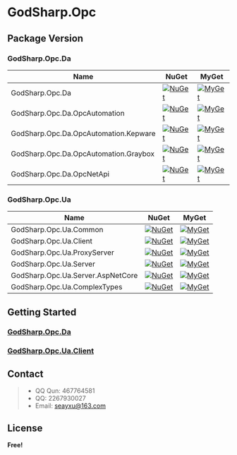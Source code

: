 # GodSharp.Opc

## Package Version

### GodSharp.Opc.Da

|Name|NuGet|MyGet|
|---|---|---|
| GodSharp.Opc.Da | [![NuGet](https://img.shields.io/nuget/v/GodSharp.Opc.Da?style=flat-square)](https://www.nuget.org/packages/GodSharp.Opc.Da) | [![MyGet](https://img.shields.io/myget/godsharp/v/GodSharp.Opc.Da?style=flat-square&label=myget)](https://www.myget.org/feed/godsharp/package/nuget/GodSharp.Opc.Da) |
| GodSharp.Opc.Da.OpcAutomation | [![NuGet](https://img.shields.io/nuget/v/GodSharp.Opc.Da.OpcAutomation?style=flat-square)](https://www.nuget.org/packages/GodSharp.Opc.Da.OpcAutomation) | [![MyGet](https://img.shields.io/myget/godsharplab/v/GodSharp.Opc.Da.OpcAutomation?style=flat-square&label=myget)](https://www.myget.org/feed/godsharp/package/nuget/GodSharp.Opc.Da.OpcAutomation) |
| GodSharp.Opc.Da.OpcAutomation.Kepware | [![NuGet](https://img.shields.io/nuget/v/GodSharp.Opc.Da.OpcAutomation.Kepware?style=flat-square)](https://www.nuget.org/packages/GodSharp.Opc.Da.OpcAutomation.Kepware) | [![MyGet](https://img.shields.io/myget/godsharp/v/GodSharp.Opc.Da.OpcAutomation.Kepware?style=flat-square&label=myget)](https://www.myget.org/feed/godsharp/package/nuget/GodSharp.Opc.Da.OpcAutomation.Kepware) |
| GodSharp.Opc.Da.OpcAutomation.Graybox | [![NuGet](https://img.shields.io/nuget/v/GodSharp.Opc.Da.OpcAutomation.Graybox?style=flat-square)](https://www.nuget.org/packages/GodSharp.Opc.Da.OpcAutomation.Graybox) | [![MyGet](https://img.shields.io/myget/godsharp/v/GodSharp.Opc.Da.OpcAutomation.Graybox?style=flat-square&label=myget)](https://www.myget.org/feed/godsharp/package/nuget/GodSharp.Opc.Da.OpcAutomation.Graybox) |
| GodSharp.Opc.Da.OpcNetApi | [![NuGet](https://img.shields.io/nuget/v/GodSharp.Opc.Da.OpcNetApi?style=flat-square)](https://www.nuget.org/packages/GodSharp.Opc.Da.OpcNetApi) | [![MyGet](https://img.shields.io/myget/godsharp/v/GodSharp.Opc.Da.OpcNetApi?style=flat-square&label=myget)](https://www.myget.org/feed/godsharp/package/nuget/GodSharp.Opc.Da.OpcNetApi) |

### GodSharp.Opc.Ua

|Name|NuGet|MyGet|
|---|---|---|
| GodSharp.Opc.Ua.Common | [![NuGet](https://img.shields.io/nuget/v/GodSharp.Opc.Ua.Common?style=flat-square)](https://www.nuget.org/packages/GodSharp.Opc.Ua.Common) | [![MyGet](https://img.shields.io/myget/godsharp/v/GodSharp.Opc.Ua.Common?style=flat-square&label=myget)](https://www.myget.org/feed/godsharp/package/nuget/GodSharp.Opc.Ua.Common) |
| GodSharp.Opc.Ua.Client | [![NuGet](https://img.shields.io/nuget/v/GodSharp.Opc.Ua.Client?style=flat-square)](https://www.nuget.org/packages/GodSharp.Opc.Ua.Client) | [![MyGet](https://img.shields.io/myget/godsharp/v/GodSharp.Opc.Ua.Client?style=flat-square&label=myget)](https://www.myget.org/feed/godsharp/package/nuget/GodSharp.Opc.Ua.Client) |
| GodSharp.Opc.Ua.ProxyServer | [![NuGet](https://img.shields.io/nuget/v/GodSharp.Opc.Ua.ProxyServer?style=flat-square)](https://www.nuget.org/packages/GodSharp.Opc.Ua.ProxyServer) | [![MyGet](https://img.shields.io/myget/godsharp/v/GodSharp.Opc.Ua.ProxyServer?style=flat-square&label=myget)](https://www.myget.org/feed/godsharp/package/nuget/GodSharp.Opc.Ua.ProxyServer) |
| GodSharp.Opc.Ua.Server | [![NuGet](https://img.shields.io/nuget/v/GodSharp.Opc.Ua.Server?style=flat-square)](https://www.nuget.org/packages/GodSharp.Opc.Ua.Server) | [![MyGet](https://img.shields.io/myget/godsharp/v/GodSharp.Opc.Ua.Server?style=flat-square&label=myget)](https://www.myget.org/feed/godsharp/package/nuget/GodSharp.Opc.Ua.Server) |
| GodSharp.Opc.Ua.Server.AspNetCore | [![NuGet](https://img.shields.io/nuget/v/GodSharp.Opc.Ua.Server.AspNetCore?style=flat-square)](https://www.nuget.org/packages/GodSharp.Opc.Ua.Server.AspNetCore) | [![MyGet](https://img.shields.io/myget/godsharp/v/GodSharp.Opc.Ua.Server.AspNetCore?style=flat-square&label=myget)](https://www.myget.org/feed/godsharp/package/nuget/GodSharp.Opc.Ua.Server.AspNetCore) |
| GodSharp.Opc.Ua.ComplexTypes | [![NuGet](https://img.shields.io/nuget/v/GodSharp.Opc.Ua.ComplexTypes?style=flat-square)](https://www.nuget.org/packages/GodSharp.Opc.Ua.ComplexTypes) | [![MyGet](https://img.shields.io/myget/godsharp/v/GodSharp.Opc.Ua.ComplexTypes?style=flat-square&label=myget)](https://www.myget.org/feed/godsharp/package/nuget/GodSharp.Opc.Ua.ComplexTypes) |

## Getting Started

### [GodSharp.Opc.Da](./src/GodSharpOpcDaSample/README.md)
### [GodSharp.Opc.Ua.Client](./src/GodSharpOpcUaClientSample/README.md)

## Contact

  > - QQ Qun: 467764581
  > - QQ: 2267930027
  > - Email: seayxu@163.com

## License

  **Free!**